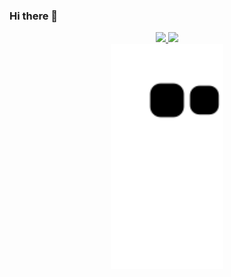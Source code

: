 ### Hi there 👋

<div align="center">
  <a href="https://github.com/EAPP93">
  <img height="180em" src="https://github-readme-stats.vercel.app/api?username=EAPP93&show_icons=true&theme=radical&include_all_commits=true&count_private=true"/>
  <img height="180em" src="https://github-readme-stats.vercel.app/api/top-langs/?username=EAPP93&layout=compact&langs_count=7&theme=radical"/>
</div>
  
<div align="center">
  <img height="360em" src="https://github.com/rafaballerini/rafaballerini/blob/output/github-contribution-grid-snake.svg" />
</div>
  
<div align="center">
  <img height="360em" src="" />
</div>
    
<!--**EAPP93/EAPP93** is a ✨ _special_ ✨ repository because its `README.md` (this file) appears on your GitHub profile.

Here are some ideas to get you started:

- 🔭 I’m currently working on ...
- 🌱 I’m currently learning ...
- 👯 I’m looking to collaborate on ...
- 🤔 I’m looking for help with ...
- 💬 Ask me about ...
- 📫 How to reach me: ...
- 😄 Pronouns: ...
- ⚡ Fun fact: ...
-->

